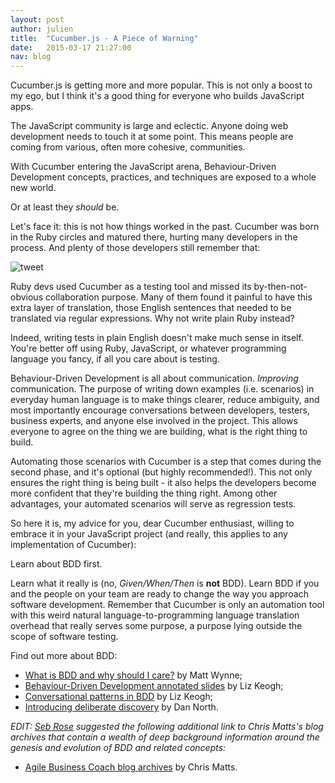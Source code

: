 ```yaml
---
layout: post
author: julien
title:  "Cucumber.js - A Piece of Warning"
date:   2015-03-17 21:27:00
nav: blog
---
```


Cucumber.js is getting more and more popular. This is not only a boost to my ego, but I think it's a good thing for everyone who builds JavaScript apps.

The JavaScript community is large and eclectic. Anyone doing web development needs to touch it at some point. This means people are coming from various, often more cohesive, communities.

With Cucumber entering the JavaScript arena, Behaviour-Driven Development concepts, practices, and techniques are exposed to a whole new world.

Or at least they *should* be.

Let's face it: this is not how things worked in the past. Cucumber was born in the Ruby circles and matured there, hurting many developers in the process. And plenty of those developers still remember that:

![tweet](/images/blog/clay-shentrup-tweet.png)

Ruby devs used Cucumber as a testing tool and missed its by-then-not-obvious collaboration purpose. Many of them found it painful to have this extra layer of translation, those English sentences that needed to be translated via regular expressions. Why not write plain Ruby instead?

Indeed, writing tests in plain English doesn't make much sense in itself. You're better off using Ruby, JavaScript, or whatever programming language you fancy, if all you care about is testing.

Behaviour-Driven Development is all about communication. *Improving* communication. The purpose of writing down examples (i.e. scenarios) in everyday human language is to make things clearer, reduce ambiguity, and most importantly encourage conversations between developers, testers, business experts, and anyone else involved in the project. This allows everyone to agree on the thing we are building, what is the right thing to build.

Automating those scenarios with Cucumber is a step that comes during the second phase, and it's optional (but highly recommended!). This not only ensures the right thing is being built - it also helps the developers become more confident that they're building the thing right. Among other advantages, your automated scenarios will serve as regression tests.

So here it is, my advice for you, dear Cucumber enthusiast, willing to embrace it in your JavaScript project (and really, this applies to any implementation of Cucumber):

Learn about BDD first.

Learn what it really is (no, *Given/When/Then* is **not** BDD). Learn BDD if you and the people on your team are ready to change the way you approach software development. Remember that Cucumber is only an automation tool with this weird natural language-to-programming language translation overhead that really serves some purpose, a purpose lying outside the scope of software testing.

Find out more about BDD:

* [What is BDD and why should I care?](http://blog.mattwynne.net/2013/08/21/what-is-bdd-and-why-should-i-care-video/) by Matt Wynne;
* [Behaviour-Driven Development annotated slides](http://www.slideshare.net/lunivore/behavior-driven-development-11754474) by Liz Keogh;
* [Conversational patterns in BDD](http://lizkeogh.com/2011/09/22/conversational-patterns-in-bdd/) by Liz Keogh;
* [Introducing deliberate discovery](http://dannorth.net/2010/08/30/introducing-deliberate-discovery/) by Dan North.

*EDIT: [Seb Rose](https://twitter.com/sebrose) suggested the following additional link to Chris Matts's blog archives that contain a wealth of deep background information around the genesis and evolution of BDD and related concepts:</quote>*

* [Agile Business Coach blog archives](http://abc.truemesh.com/archives/2004_11.html) by Chris Matts.
